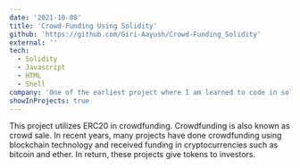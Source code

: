 ```yaml
---
date: '2021-10-08'
title: 'Crowd-Funding Using Solidity'
github: 'https://github.com/Giri-Aayush/Crowd-Funding_Solidity'
external: ''
tech:
  - Solidity
  - Javascript
  - HTML
  - Shell
company: 'One of the earliest project where I am learned to code in solidity'
showInProjects: true
---
```


This project utilizes ERC20 in crowdfunding. Crowdfunding is also known as crowd sale. In recent years, many projects have done crowdfunding using blockchain technology and received funding in cryptocurrencies such as bitcoin and ether. In return, these projects give tokens to investors.
